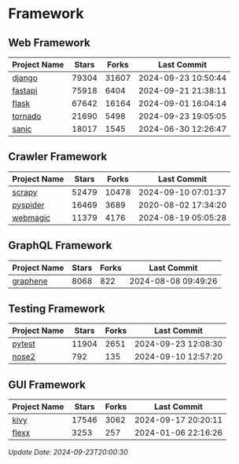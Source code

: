 # Framework

## Web Framework
| Project Name | Stars | Forks | Last Commit |
| ------------ | ----- | ----- | ----------- |
| [django](https://github.com/django/django) | 79304 | 31607 | 2024-09-23 10:50:44 |
| [fastapi](https://github.com/fastapi/fastapi) | 75918 | 6404 | 2024-09-21 21:38:11 |
| [flask](https://github.com/pallets/flask) | 67642 | 16164 | 2024-09-01 16:04:14 |
| [tornado](https://github.com/tornadoweb/tornado) | 21690 | 5498 | 2024-09-23 19:05:05 |
| [sanic](https://github.com/sanic-org/sanic) | 18017 | 1545 | 2024-06-30 12:26:47 |

## Crawler Framework
| Project Name | Stars | Forks | Last Commit |
| ------------ | ----- | ----- | ----------- |
| [scrapy](https://github.com/scrapy/scrapy) | 52479 | 10478 | 2024-09-10 07:01:37 |
| [pyspider](https://github.com/binux/pyspider) | 16469 | 3689 | 2020-08-02 17:34:20 |
| [webmagic](https://github.com/code4craft/webmagic) | 11379 | 4176 | 2024-08-19 05:05:28 |

## GraphQL Framework
| Project Name | Stars | Forks | Last Commit |
| ------------ | ----- | ----- | ----------- |
| [graphene](https://github.com/graphql-python/graphene) | 8068 | 822 | 2024-08-08 09:49:26 |

## Testing Framework
| Project Name | Stars | Forks | Last Commit |
| ------------ | ----- | ----- | ----------- |
| [pytest](https://github.com/pytest-dev/pytest) | 11904 | 2651 | 2024-09-23 12:08:30 |
| [nose2](https://github.com/nose-devs/nose2) | 792 | 135 | 2024-09-10 12:57:20 |

## GUI Framework
| Project Name | Stars | Forks | Last Commit |
| ------------ | ----- | ----- | ----------- |
| [kivy](https://github.com/kivy/kivy) | 17546 | 3062 | 2024-09-17 20:20:11 |
| [flexx](https://github.com/flexxui/flexx) | 3253 | 257 | 2024-01-06 22:16:26 |

*Update Date: 2024-09-23T20:00:30*